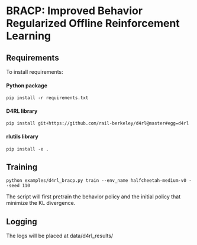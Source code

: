 # BRACP: Improved Behavior Regularized Offline Reinforcement Learning
## Requirements
To install requirements:
#### Python package
```shell
pip install -r requirements.txt
```

#### D4RL library
```shell
pip install git+https://github.com/rail-berkeley/d4rl@master#egg=d4rl
```

#### rlutils library
```shell
pip install -e .
```

## Training
```shell
python examples/d4rl_bracp.py train --env_name halfcheetah-medium-v0 --seed 110
```
The script will first pretrain the behavior policy and the initial policy that minimize the KL divergence.

## Logging
The logs will be placed at data/d4rl_results/